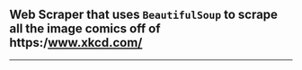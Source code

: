## Web Scraper that uses `BeautifulSoup` to scrape all the image comics off of https:/www.xkcd.com/ 
--- 
